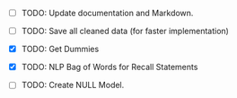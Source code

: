 - [ ] TODO: Update documentation and Markdown.
- [ ] TODO: Save all cleaned data (for faster implementation)

- [x] TODO: Get Dummies

- [x] TODO: NLP Bag of Words for Recall Statements

- [ ] TODO: Create NULL Model.